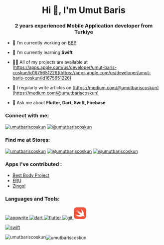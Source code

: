<h1 align="center">Hi 👋, I'm Umut Baris</h1>
<h3 align="center">2 years experienced Mobile Application developer from Turkiye</h3>

<!-- <p align="left"> <a href="https://github.com/ryo-ma/github-profile-trophy"><img src="https://github-profile-trophy.vercel.app/?username=umutbariscoskun" alt="umutbariscoskun" /></a> </p> -->

- 🔭 I’m currently working on [BBP](https://apps.apple.com/tr/app/best-body-project/id1602529289?l=tr)

- 🌱 I’m currently learning **Swift**

- 👨‍💻 All of my projects are available at [https://apps.apple.com/us/developer/umut-baris-coskun/id1675651226](https://apps.apple.com/us/developer/umut-baris-coskun/id1675651226)

- 📝 I regularly write articles on [https://medium.com/@umutbariscoskun](https://medium.com/@umutbariscoskun)

- 💬 Ask me about **Flutter, Dart, Swift, Firebase**

<!-- - 📫 How to reach me **https://www.linkedin.com/in/umutbariscoskun/** -->

<h3 align="left">Connect with me:</h3>
<p align="left">
<a href="https://linkedin.com/in/umutbariscoskun" target="blank"><img align="center" src="https://raw.githubusercontent.com/rahuldkjain/github-profile-readme-generator/master/src/images/icons/Social/linked-in-alt.svg" alt="umutbariscoskun" height="30" width="40" /></a>
<a href="https://medium.com/@umutbariscoskun" target="blank"><img align="center" src="https://raw.githubusercontent.com/rahuldkjain/github-profile-readme-generator/master/src/images/icons/Social/medium.svg" alt="@umutbariscoskun" height="30" width="40" /></a>
</p>

<h3 align="left">Find me at Stores:</h3>
<p align="left">
<a href="https://apps.apple.com/us/developer/umut-baris-coskun/id1675651226" target="blank"><img align="center" src="https://upload.wikimedia.org/wikipedia/commons/thumb/6/67/App_Store_%28iOS%29.svg/2048px-App_Store_%28iOS%29.svg.png" alt="umutbariscoskun" height="40" width="40" /></a>
<a href="https://play.google.com/store/apps/dev?id=6017903709719523489" target="blank"><img align="center" src="https://helios-i.mashable.com/imagery/articles/04EZglaVzAW19V6FIiDD3TA/images-1.fit_lim.size_376x.png" alt="@umutbariscoskun" height="40" width="40" /></a>
<a href="https://www.upwork.com/freelancers/~0183aca6b69fe89b41?viewMode=1" target="blank"><img align="center" src="https://assets-global.website-files.com/603fea6471d9d8559d077603/6092b7514135708162a4be92_Favicon%20256.png" alt="@umutbariscoskun" height="40" width="40" /></a>
</p>

<h3 align="left">Apps I've contributed :</h3>


- <a href="https://apps.apple.com/tr/app/best-body-project/id1602529289?l=tr">Best Body Project</a>
- <a href="https://play.google.com/store/apps/details?id=tr.edu.erciyes&hl=tr&gl=US">ERU</a>
- <a href="https://apps.apple.com/tr/app/zingo/id1563425450?l=tr">Zingo!</a>


<h3 align="left">Languages and Tools:</h3>
<p align="left"> <a href="https://appwrite.io" target="_blank" rel="noreferrer"> <img src="https://www.vectorlogo.zone/logos/appwriteio/appwriteio-icon.svg" alt="appwrite" width="40" height="40"/> </a> <a href="https://dart.dev" target="_blank" rel="noreferrer"> <img src="https://www.vectorlogo.zone/logos/dartlang/dartlang-icon.svg" alt="dart" width="40" height="40"/> </a> <a href="https://flutter.dev" target="_blank" rel="noreferrer"> <img src="https://www.vectorlogo.zone/logos/flutterio/flutterio-icon.svg" alt="flutter" width="40" height="40"/> </a> <a href="https://git-scm.com/" target="_blank" rel="noreferrer"> <img src="https://www.vectorlogo.zone/logos/git-scm/git-scm-icon.svg" alt="git" width="40" height="40"/> </a> <a href="https://developer.apple.com/swift/" target="_blank" rel="noreferrer"> <img src="https://raw.githubusercontent.com/devicons/devicon/master/icons/swift/swift-original.svg" alt="swift" width="40" height="40"/> </a> </p>
<a href="https://firebase.google.com/" target="_blank" rel="noreferrer"> <img src="https://firebase.google.com/static/images/brand-guidelines/logo-logomark.png?hl=ja" alt="swift" width="40" height="40"/> </a> </p>

<p><img align="left" src="https://github-readme-stats.vercel.app/api/top-langs?username=umutbariscoskun&show_icons=true&locale=en&layout=compact" alt="umutbariscoskun" /></p>



<p><img align="center" src="https://github-readme-streak-stats.herokuapp.com/?user=umutbariscoskun&" alt="umutbariscoskun" /></p>
